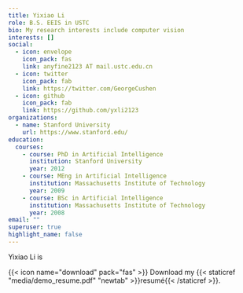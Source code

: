```yaml
---
title: Yixiao Li
role: B.S. EEIS in USTC
bio: My research interests include computer vision
interests: []
social:
  - icon: envelope
    icon_pack: fas
    link: anyfine2123 AT mail.ustc.edu.cn
  - icon: twitter
    icon_pack: fab
    link: https://twitter.com/GeorgeCushen
  - icon: github
    icon_pack: fab
    link: https://github.com/yxli2123
organizations:
  - name: Stanford University
    url: https://www.stanford.edu/
education:
  courses:
    - course: PhD in Artificial Intelligence
      institution: Stanford University
      year: 2012
    - course: MEng in Artificial Intelligence
      institution: Massachusetts Institute of Technology
      year: 2009
    - course: BSc in Artificial Intelligence
      institution: Massachusetts Institute of Technology
      year: 2008
email: ""
superuser: true
highlight_name: false
---
```

Yixiao Li is 

{{< icon name="download" pack="fas" >}} Download my {{< staticref "media/demo_resume.pdf" "newtab" >}}resumé{{< /staticref >}}.